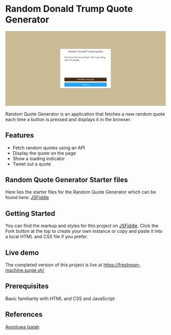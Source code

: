 # Random Donald Trump Quote Generator

![Design preview](./images/Screenshot%202023-12-30%20204408.png)

Random Quote Generator is an application that fetches a new random quote each time a button is pressed and displays it in the browser.

## Features

- Fetch random quotes using an API
- Display the quote on the page
- Show a loading indicator
- Tweet out a quote

## Random Quote Generator Starter files

Here lies the starter files for the Random Quote Generator which can be found
here: [JSFiddle](https://jsfiddle.net/ayoisaiah/fsw6b3ph/)

## Getting Started
You can find the markup and styles for this project on [JSFiddle](https://jsfiddle.net/ayoisaiah/fsw6b3ph/). Click the Fork button at the top to create your own instance or copy and paste it into a local HTML and CSS file if you prefer.

## Live demo

The completed version of this project is live at
https://freshman-machine.surge.sh/ 

## Prerequisites
Basic familiarity with HTML and CSS and JavaScript

## References

[Ayooluwa Isaiah](https://freshman.tech/)
